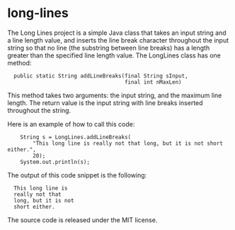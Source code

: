 # long-lines
The Long Lines project is a simple Java class that takes an input string and a line length value, and inserts the line break character throughout the input string so that no line (the substring between line breaks) has a length greater than the specified line length value. The LongLines class has one method:

```
  public static String addLineBreaks(final String sInput,
                                     final int nMaxLen)
```

This method takes two arguments: the input string, and the maximum line length. The return value is the input string with line breaks inserted throughout the string.

Here is an example of how to call this code:

```
    String s = LongLines.addLineBreaks(
        "This long line is really not that long, but it is not short either.",
        20);
    System.out.println(s);
```

The output of this code snippet is the following:

```
  This long line is
  really not that
  long, but it is not
  short either.
```

The source code is released under the MIT license.
